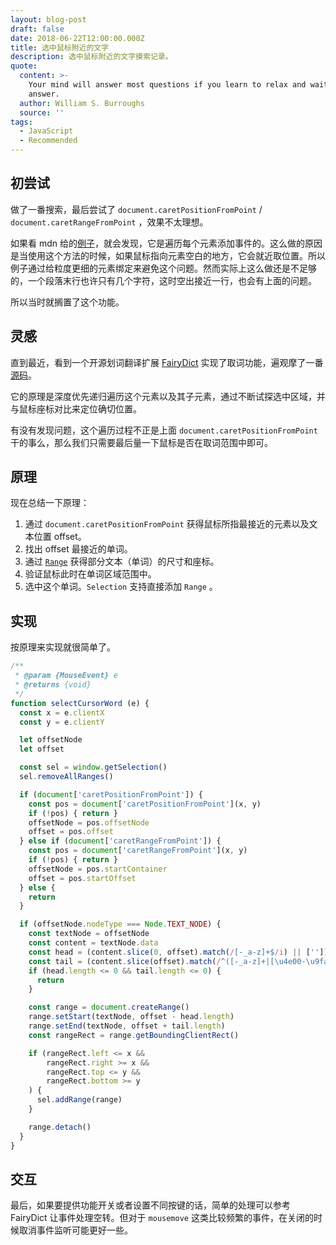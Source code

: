```yaml
---
layout: blog-post
draft: false
date: 2018-06-22T12:00:00.000Z
title: 选中鼠标附近的文字
description: 选中鼠标附近的文字摸索记录。
quote:
  content: >-
    Your mind will answer most questions if you learn to relax and wait for the
    answer.
  author: William S. Burroughs
  source: ''
tags:
  - JavaScript
  - Recommended
---
```

## 初尝试

做了一番搜索，最后尝试了 `document.caretPositionFromPoint` / `document.caretRangeFromPoint` ，效果不太理想。

如果看 mdn 给的[例子](https://developer.mozilla.org/en-US/docs/Web/API/DocumentOrShadowRoot/caretPositionFromPoint)，就会发现，它是遍历每个元素添加事件的。这么做的原因是当使用这个方法的时候，如果鼠标指向元素空白的地方，它会就近取位置。所以例子通过给粒度更细的元素绑定来避免这个问题。然而实际上这么做还是不足够的，一个段落末行也许只有几个字符，这时空出接近一行，也会有上面的问题。

所以当时就搁置了这个功能。


## 灵感

直到最近，看到一个开源划词翻译扩展 [FairyDict](https://github.com/revir/FairyDict) 实现了取词功能，遍观摩了一番[源码](https://github.com/revir/FairyDict/blob/30e12d426b9eb190142003732cdfb0d2aa64eb66/content/inject.coffee#L110-L141)。

它的原理是深度优先递归遍历这个元素以及其子元素，通过不断试探选中区域，并与鼠标座标对比来定位确切位置。

有没有发现问题，这个遍历过程不正是上面 `document.caretPositionFromPoint` 干的事么，那么我们只需要最后量一下鼠标是否在取词范围中即可。


## 原理

现在总结一下原理：

1. 通过 `document.caretPositionFromPoint` 获得鼠标所指最接近的元素以及文本位置 offset。
2. 找出 offset 最接近的单词。
3. 通过 [`Range`](https://developer.mozilla.org/en-US/docs/Web/API/Range) 获得部分文本（单词）的尺寸和座标。
4. 验证鼠标此时在单词区域范围中。
5. 选中这个单词。`Selection` 支持直接添加 `Range` 。


## 实现

按原理来实现就很简单了。

```javascript
/**
 * @param {MouseEvent} e
 * @returns {void}
 */
function selectCursorWord (e) {
  const x = e.clientX
  const y = e.clientY

  let offsetNode
  let offset

  const sel = window.getSelection()
  sel.removeAllRanges()

  if (document['caretPositionFromPoint']) {
    const pos = document['caretPositionFromPoint'](x, y)
    if (!pos) { return }
    offsetNode = pos.offsetNode
    offset = pos.offset
  } else if (document['caretRangeFromPoint']) {
    const pos = document['caretRangeFromPoint'](x, y)
    if (!pos) { return }
    offsetNode = pos.startContainer
    offset = pos.startOffset
  } else {
    return
  }

  if (offsetNode.nodeType === Node.TEXT_NODE) {
    const textNode = offsetNode
    const content = textNode.data
    const head = (content.slice(0, offset).match(/[-_a-z]+$/i) || [''])[0]
    const tail = (content.slice(offset).match(/^([-_a-z]+|[\u4e00-\u9fa5])/i) || [''])[0]
    if (head.length <= 0 && tail.length <= 0) {
      return
    }

    const range = document.createRange()
    range.setStart(textNode, offset - head.length)
    range.setEnd(textNode, offset + tail.length)
    const rangeRect = range.getBoundingClientRect()

    if (rangeRect.left <= x &&
        rangeRect.right >= x &&
        rangeRect.top <= y &&
        rangeRect.bottom >= y
    ) {
      sel.addRange(range)
    }

    range.detach()
  }
}
```

## 交互

最后，如果要提供功能开关或者设置不同按键的话，简单的处理可以参考 FairyDict 让事件处理空转。但对于 `mousemove` 这类比较频繁的事件，在关闭的时候取消事件监听可能更好一些。
<script type="text/javascript">
  document.addEventListener('mousemove', e => {
    if (e.altKey) {
      selectCursorWord(e)
    }
  }, true)

  function selectCursorWord (e) {
    const x = e.clientX
    const y = e.clientY

    let offsetNode
    let offset

    const sel = window.getSelection()
    sel.removeAllRanges()

    if (document['caretPositionFromPoint']) {
      const pos = document['caretPositionFromPoint'](x, y)
      if (!pos) { return }
      offsetNode = pos.offsetNode
      offset = pos.offset
    } else if (document['caretRangeFromPoint']) {
      const pos = document['caretRangeFromPoint'](x, y)
      if (!pos) { return }
      offsetNode = pos.startContainer
      offset = pos.startOffset
    } else {
      return
    }

    if (offsetNode.nodeType === Node.TEXT_NODE) {
      const textNode = offsetNode
      const content = textNode.data
      const head = (content.slice(0, offset).match(/[-_a-z]+$/i) || [''])[0]
      const tail = (content.slice(offset).match(/^([-_a-z]+|[\u4e00-\u9fa5])/i) || [''])[0]
      if (head.length <= 0 && tail.length <= 0) {
        return
      }

      const range = document.createRange()
      range.setStart(textNode, offset - head.length)
      range.setEnd(textNode, offset + tail.length)
      const rangeRect = range.getBoundingClientRect()

      if (rangeRect.left <= x &&
          rangeRect.right >= x &&
          rangeRect.top <= y &&
          rangeRect.bottom >= y
      ) {
        sel.addRange(range)
      }

      range.detach()
    }
  }
</script>

